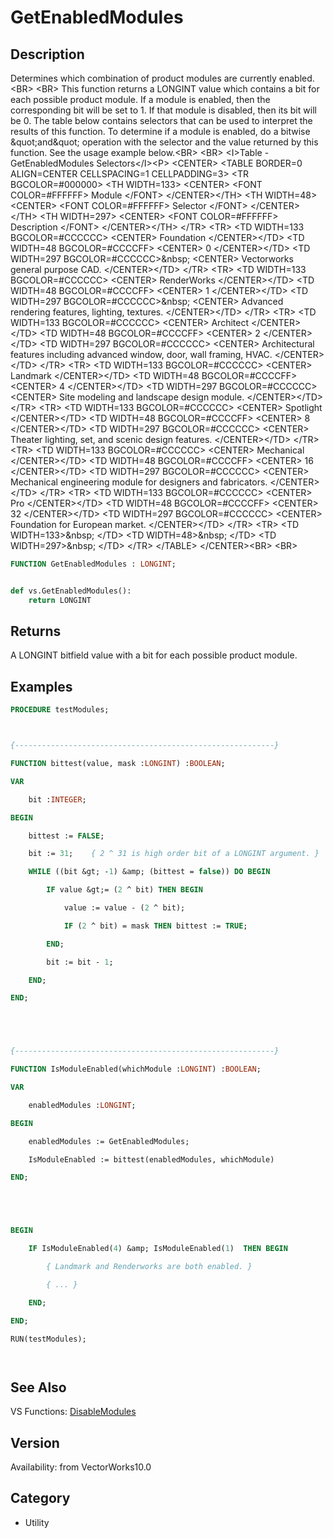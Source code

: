 # GetEnabledModules

## Description
Determines which combination of product modules are currently enabled.  &lt;BR&gt;
&lt;BR&gt;
This function returns a LONGINT value which contains a bit for each possible product module.  If a module is enabled, then the corresponding bit will be set to 1.  If that module is disabled, then its bit will be 0.  The table below contains selectors that can be used to interpret the results of this function.  To determine if a module is enabled, do a bitwise &amp;quot;and&amp;quot; operation with the selector and the value returned by this function.  See the usage example below.&lt;BR&gt;
&lt;BR&gt;
&lt;I&gt;Table - GetEnabledModules Selectors&lt;/I&gt;&lt;P&gt;
&lt;CENTER&gt;
&lt;TABLE BORDER=0 ALIGN=CENTER CELLSPACING=1 CELLPADDING=3&gt;
  &lt;TR BGCOLOR=#000000&gt; 
	&lt;TH WIDTH=133&gt; &lt;CENTER&gt;
		&lt;FONT COLOR=#FFFFFF&gt; Module &lt;/FONT&gt; &lt;/CENTER&gt;&lt;/TH&gt;
	&lt;TH WIDTH=48&gt; &lt;CENTER&gt;
		&lt;FONT COLOR=#FFFFFF&gt; Selector &lt;/FONT&gt; &lt;/CENTER&gt;&lt;/TH&gt;
	&lt;TH WIDTH=297&gt; &lt;CENTER&gt;
		&lt;FONT COLOR=#FFFFFF&gt; Description &lt;/FONT&gt; &lt;/CENTER&gt;&lt;/TH&gt;
  &lt;/TR&gt;
  &lt;TR&gt; 
	&lt;TD WIDTH=133 BGCOLOR=#CCCCCC&gt; &lt;CENTER&gt;
		Foundation  &lt;/CENTER&gt;&lt;/TD&gt;
	&lt;TD WIDTH=48 BGCOLOR=#CCCCFF&gt; &lt;CENTER&gt;
		0  &lt;/CENTER&gt;&lt;/TD&gt;
	&lt;TD WIDTH=297 BGCOLOR=#CCCCCC&gt;&amp;nbsp; &lt;CENTER&gt;
		Vectorworks general purpose CAD.  &lt;/CENTER&gt;&lt;/TD&gt;
  &lt;/TR&gt;
  &lt;TR&gt; 
	&lt;TD WIDTH=133 BGCOLOR=#CCCCCC&gt; &lt;CENTER&gt;
		RenderWorks  &lt;/CENTER&gt;&lt;/TD&gt;
	&lt;TD WIDTH=48 BGCOLOR=#CCCCFF&gt; &lt;CENTER&gt;
		1  &lt;/CENTER&gt;&lt;/TD&gt;
	&lt;TD WIDTH=297 BGCOLOR=#CCCCCC&gt;&amp;nbsp; &lt;CENTER&gt;
		Advanced rendering features, lighting, textures.  &lt;/CENTER&gt;&lt;/TD&gt;
  &lt;/TR&gt;
  &lt;TR&gt; 
	&lt;TD WIDTH=133 BGCOLOR=#CCCCCC&gt; &lt;CENTER&gt;
		Architect  &lt;/CENTER&gt;&lt;/TD&gt;
	&lt;TD WIDTH=48 BGCOLOR=#CCCCFF&gt; &lt;CENTER&gt;
		2  &lt;/CENTER&gt;&lt;/TD&gt;
	&lt;TD WIDTH=297 BGCOLOR=#CCCCCC&gt; &lt;CENTER&gt;
		Architectural features including advanced window, door, wall framing, 
		HVAC. &lt;/CENTER&gt;&lt;/TD&gt;
  &lt;/TR&gt;
  &lt;TR&gt; 
	&lt;TD WIDTH=133 BGCOLOR=#CCCCCC&gt; &lt;CENTER&gt;
		Landmark  &lt;/CENTER&gt;&lt;/TD&gt;
	&lt;TD WIDTH=48 BGCOLOR=#CCCCFF&gt; &lt;CENTER&gt;
		4  &lt;/CENTER&gt;&lt;/TD&gt;
	&lt;TD WIDTH=297 BGCOLOR=#CCCCCC&gt; &lt;CENTER&gt;
		Site modeling and landscape design module. &lt;/CENTER&gt;&lt;/TD&gt;
  &lt;/TR&gt;
  &lt;TR&gt; 
	&lt;TD WIDTH=133 BGCOLOR=#CCCCCC&gt; &lt;CENTER&gt;
		Spotlight  &lt;/CENTER&gt;&lt;/TD&gt;
	&lt;TD WIDTH=48 BGCOLOR=#CCCCFF&gt; &lt;CENTER&gt;
		8  &lt;/CENTER&gt;&lt;/TD&gt;
	&lt;TD WIDTH=297 BGCOLOR=#CCCCCC&gt; &lt;CENTER&gt;
		Theater lighting, set, and scenic design features.  &lt;/CENTER&gt;&lt;/TD&gt;
  &lt;/TR&gt;
  &lt;TR&gt; 
	&lt;TD WIDTH=133 BGCOLOR=#CCCCCC&gt; &lt;CENTER&gt;
		Mechanical  &lt;/CENTER&gt;&lt;/TD&gt;
	&lt;TD WIDTH=48 BGCOLOR=#CCCCFF&gt; &lt;CENTER&gt;
		16  &lt;/CENTER&gt;&lt;/TD&gt;
	&lt;TD WIDTH=297 BGCOLOR=#CCCCCC&gt; &lt;CENTER&gt;
		Mechanical engineering module for designers and fabricators. 
	  &lt;/CENTER&gt;&lt;/TD&gt;
  &lt;/TR&gt;
  &lt;TR&gt; 
	&lt;TD WIDTH=133 BGCOLOR=#CCCCCC&gt; &lt;CENTER&gt;
		Pro  &lt;/CENTER&gt;&lt;/TD&gt;
	&lt;TD WIDTH=48 BGCOLOR=#CCCCFF&gt; &lt;CENTER&gt;
		32  &lt;/CENTER&gt;&lt;/TD&gt;
	&lt;TD WIDTH=297 BGCOLOR=#CCCCCC&gt; &lt;CENTER&gt;
		Foundation for European market. &lt;/CENTER&gt;&lt;/TD&gt;
  &lt;/TR&gt;
  &lt;TR&gt; 
	&lt;TD WIDTH=133&gt;&amp;nbsp; &lt;/TD&gt;
	&lt;TD WIDTH=48&gt;&amp;nbsp; &lt;/TD&gt;
	&lt;TD WIDTH=297&gt;&amp;nbsp; &lt;/TD&gt;
  &lt;/TR&gt;
&lt;/TABLE&gt;
&lt;/CENTER&gt;&lt;BR&gt;
&lt;BR&gt;


```pascal
FUNCTION GetEnabledModules : LONGINT;
```

```python

def vs.GetEnabledModules():
    return LONGINT
```

## Returns
A LONGINT bitfield value with a bit for each possible product module.

## Examples
```pascal
PROCEDURE testModules;



{----------------------------------------------------------}

FUNCTION bittest(value, mask :LONGINT) :BOOLEAN; 

VAR 

	bit :INTEGER; 

BEGIN 

	bittest := FALSE; 

	bit := 31;    { 2 ^ 31 is high order bit of a LONGINT argument. }

	WHILE ((bit &gt; -1) &amp; (bittest = false)) DO BEGIN 

		IF value &gt;= (2 ^ bit) THEN BEGIN 

			value := value - (2 ^ bit); 

			IF (2 ^ bit) = mask THEN bittest := TRUE; 

		END; 

		bit := bit - 1; 

	END; 

END; 





{----------------------------------------------------------}

FUNCTION IsModuleEnabled(whichModule :LONGINT) :BOOLEAN; 

VAR 

	enabledModules :LONGINT; 

BEGIN 

	enabledModules := GetEnabledModules; 

	IsModuleEnabled := bittest(enabledModules, whichModule)

END; 





BEGIN

	IF IsModuleEnabled(4) &amp; IsModuleEnabled(1)  THEN BEGIN

		{ Landmark and Renderworks are both enabled. } 

		{ ... }

	END;

END;

RUN(testModules);




```

## See Also
VS Functions:
[DisableModules](DisableModules.md)

## Version
Availability: from VectorWorks10.0
## Category
* Utility

